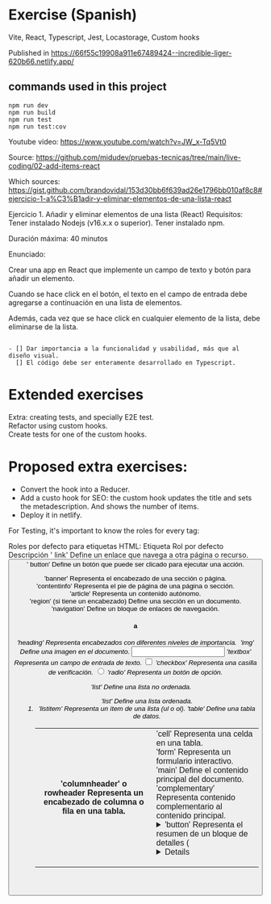 # Exercise (Spanish)

Vite, React, Typescript, Jest, Locastorage, Custom hooks

Published in https://66f55c19908a911e67489424--incredible-liger-620b66.netlify.app/

## commands used in this project

```
npm run dev
npm run build
npm run test
npm run test:cov
```

Youtube video: https://www.youtube.com/watch?v=JW_x-Tq5Vt0

Source: https://github.com/midudev/pruebas-tecnicas/tree/main/live-coding/02-add-items-react

Which sources:  
https://gist.github.com/brandovidal/153d30bb6f639ad26e1796bb010af8c8#ejercicio-1-a%C3%B1adir-y-eliminar-elementos-de-una-lista-react

Ejercicio 1. Añadir y eliminar elementos de una lista (React) Requisitos: Tener instalado Nodejs (v16.x.x o superior). Tener instalado npm.

Duración máxima: 40 minutos

Enunciado:

Crear una app en React que implemente un campo de texto y botón para añadir un elemento.

Cuando se hace click en el botón, el texto en el campo de entrada debe agregarse a continuación en una lista de elementos.

Además, cada vez que se hace click en cualquier elemento de la lista, debe eliminarse de la lista.

```

- [] Dar importancia a la funcionalidad y usabilidad, más que al diseño visual.
  [] El código debe ser enteramente desarrollado en Typescript.
```

# Extended exercises

Extra: creating tests, and specially E2E test.  
Refactor using custom hooks.  
Create tests for one of the custom hooks.

# Proposed extra exercises:

- Convert the hook into a Reducer.
- Add a custo hook for SEO: the custom hook updates the title and sets the metadescription. And shows the number of items.
- Deploy it in netlify.

For Testing, it's important to know the roles for every tag:

Roles por defecto para etiquetas HTML:
Etiqueta Rol por defecto Descripción
<a>' link' Define un enlace que navega a otra página o recurso.
<button>' button' Define un botón que puede ser clicado para ejecutar una acción.

<header> 'banner'	Representa el encabezado de una sección o página.
<footer> 'contentinfo'	Representa el pie de página de una página o sección.
<article> 'article'	Representa un contenido autónomo.
<section> 'region' (si tiene un encabezado)	Define una sección en un documento.
<nav> 'navigation'	Define un bloque de enlaces de navegación.
<h1> a <h6> 'heading'	Representa encabezados con diferentes niveles de importancia.
<img>	'img'	Define una imagen en el documento.
<input type="text">	'textbox'	Representa un campo de entrada de texto.
<input type="checkbox">	'checkbox'	Representa una casilla de verificación.
<input type="radio">	'radio'	Representa un botón de opción.
<ul>	'list'	Define una lista no ordenada.
<ol>	'list'	Define una lista ordenada.
<li>	'listitem'	Representa un ítem de una lista (ul o ol).
<table>	'table'	Define una tabla de datos.
<th>	'columnheader' o rowheader	Representa un encabezado de columna o fila en una tabla.
<td>	'cell'	Representa una celda en una tabla.
<form>	'form'	Representa un formulario interactivo.
<main>	'main'	Define el contenido principal del documento.
<aside>	'complementary'	Representa contenido complementario al contenido principal.
<details>	'group'	Representa un bloque de detalles adicionales.
<summary>	'button'	Representa el resumen de un bloque de detalles (<details>).
